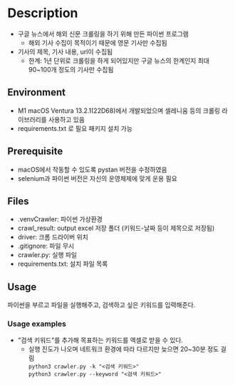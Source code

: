 # Description
- 구글 뉴스에서 해외 신문 크롤링을 하기 위해 만든 파이썬 프로그램
    - 해외 기사 수집이 목적이기 때문에 영문 기사만 수집됨
- 기사의 제목, 기사 내용, url이 수집됨
    - 한계: 1년 단위로 크롤링을 하게 되어있지만 구글 뉴스의 한계인지 최대 90~100개 정도의 기사만 수집됨
## Environment
- M1 macOS Ventura 13.2.1(22D68)에서 개발되었으며 셀레니움 등의 크롤링 라이브러리를 사용하고 있음
- requirements.txt 로 필요 패키지 설치 가능
## Prerequisite
- macOS에서 작동할 수 있도록 pystan 버전을 수정하였음 
- selenium과 파이썬 버전은 자신의 운영체제에 맞게 운용 필요
## Files
- .venvCrawler: 파이썬 가상환경
- crawl_result: output excel 저장 폴더 (키워드-날짜 등이 제목으로 저장됨)
- driver: 크롬 드라이버 위치
- .gitignore: 파일 무시
- crawler.py: 실행 파일
- requirements.txt: 설치 파일 목록
## Usage
파이썬을 부르고 파일을 실행해주고, 검색하고 싶은 키워드를 입력해준다. 
### Usage examples
- "검색 키워드"를 추가해 목표하는 키워드를 엑셀로 받을 수 있다. 
    - 실행 진도가 나오며 네트워크 환경에 따라 다르지만 늦으면 20~30분 정도 걸림 <br>
```python3 crawler.py -k "<검색 키워드>" ```<br>
```python3 crawler.py --keyword "<검색 키워드>" ```